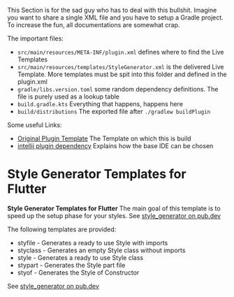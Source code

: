 <!-- HOW TO -->
This Section is for the sad guy who has to deal with this bullshit.
Imagine you want to share a single XML file and you have to setup a Gradle project.
To increase the fun, all documentations are somewhat crap.

The important files:
* `src/main/resources/META-INF/plugin.xml` defines where to find the Live Templates
* `src/main/resources/templates/StyleGenerator.xml` is the delivered Live Template. More templates must be spit into this folder and defined in the plugin.xml
* `gradle/libs.version.toml` some random dependency definitions. The file is purely used as a lookup table
* `build.gradle.kts` Everything that happens, happens here
* `build/distributions` The exported file after `./gradlew buildPlugin`

Some useful Links:
* [Original Plugin Template](https://github.com/JetBrains/intellij-platform-plugin-template) The Template on which this is build
* [intellij plugin dependency](https://plugins.jetbrains.com/docs/intellij/tools-intellij-platform-gradle-plugin-dependencies-extension.html) Explains how the base IDE can be chosen

<!-- HOW TO END -->

# Style Generator Templates for Flutter

<!-- Plugin description -->
**Style Generator Templates for Flutter**
The main goal of this template is to speed up the setup phase for your styles.
See [style_generator on pub.dev](https://pub.dev/packages/style_generator)

The following templates are provided:

* styfile - Generates a ready to use Style with imports
* styclass - Generates an empty Style class without imports
* style - Generates a ready to use Style class
* stypart - Generates the Style part file
* styof - Generates the Style of Constructor

<!-- Plugin description end -->

See [style_generator on pub.dev](https://pub.dev/packages/style_generator)

